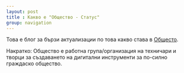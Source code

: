 ```yaml
---
layout: post
title : Какво е "Общество - Статус"
group: navigation
---
```

Това е блог за бързи актуализации по това какво става в [Общесто](https://github.com/obshtestvo-meta/info/wiki/%D0%9F%D1%8A%D1%82%D0%B5%D0%B2%D0%BE%D0%B4%D0%B8%D1%82%D0%B5%D0%BB-%28FAQ%29).

Накратко: Общество е работна група/организация на техничари и творци за създаването на дигитални инструменти за по-силно граждаско общество.